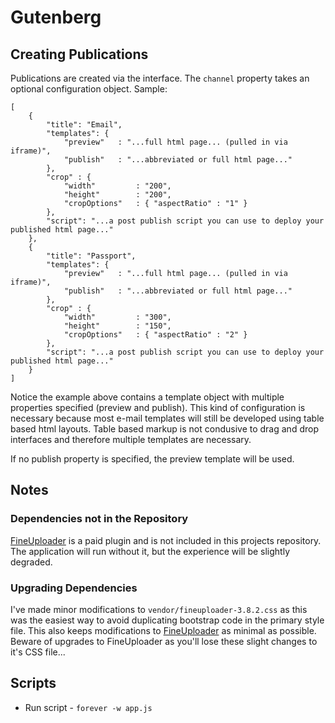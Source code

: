 # Gutenberg


## Creating Publications
Publications are created via the interface. The `channel` property takes an optional configuration object. Sample:

    [
        {
            "title": "Email",
            "templates": {
                "preview"   : "...full html page... (pulled in via iframe)",
                "publish"   : "...abbreviated or full html page..."
            },
            "crop" : {
                "width"         : "200",
                "height"        : "200",
                "cropOptions"   : { "aspectRatio" : "1" }
            },
            "script": "...a post publish script you can use to deploy your published html page..."
        },
        {
            "title": "Passport",
            "templates": {
                "preview"   : "...full html page... (pulled in via iframe)",
                "publish"   : "...abbreviated or full html page..."
            },
            "crop" : {
                "width"         : "300",
                "height"        : "150",
                "cropOptions"   : { "aspectRatio" : "2" }
            },
            "script": "...a post publish script you can use to deploy your published html page..."
        }
    ]

Notice the example above contains a template object with multiple properties specified (preview and publish). This kind of configuration is necessary because most e-mail templates will still be developed using table based html layouts. Table based markup is not condusive to drag and drop interfaces and therefore multiple templates are necessary.

If no publish property is specified, the preview template will be used.


## Notes

### Dependencies not in the Repository
[FineUploader](http://fineuploader.com/) is a paid plugin and is not included in this projects repository. The application will run without it, but the experience will be slightly degraded.

### Upgrading Dependencies
I've made minor modifications to `vendor/fineuploader-3.8.2.css` as this was the easiest way to avoid duplicating bootstrap code in the primary style file. This also keeps modifications to [FineUploader](http://fineuploader.com/) as minimal as possible. Beware of upgrades to FineUploader as you'll lose these slight changes to it's CSS file...


## Scripts
* Run script - `forever -w app.js`
